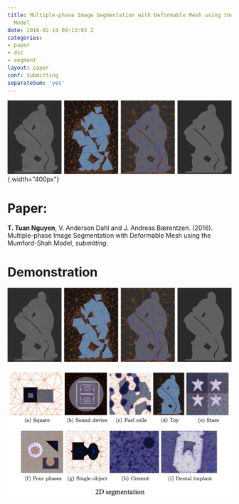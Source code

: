 ```yaml
---
title: Multiple-phase Image Segmentation with Deformable Mesh using the Mumford-Shah
  Model
date: 2016-02-19 09:13:03 Z
categories:
- paper
- dsc
- segment
layout: paper
conf: Submitting
separateSum: 'yes'
---
```


![](/assets/paper/2D-hamster.jpg){:width="400px"}

<!--more-->

# Paper:
**T. Tuan Nguyen**, V. Andersen Dahl and J. Andreas Bærentzen. (2016). Multiple-phase Image Segmentation with Deformable Mesh using the Mumford-Shah Model, *submitting*.

# Demonstration
![segment hamster](/assets/paper/2D-hamster.jpg)

![2d segment](/assets/paper/2d-segment.jpg)

